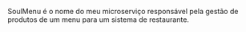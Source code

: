 SoulMenu é o nome do meu microserviço responsável pela gestão de produtos de um menu para um sistema de restaurante.
